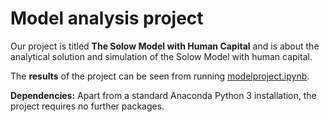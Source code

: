 # Model analysis project

Our project is titled **The Solow Model with Human Capital** and is about the analytical solution and simulation of the Solow Model with human capital.

The **results** of the project can be seen from running [modelproject.ipynb](modelproject.ipynb).

**Dependencies:** Apart from a standard Anaconda Python 3 installation, the project requires no further packages.